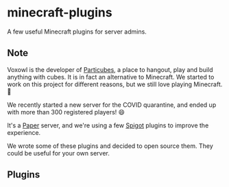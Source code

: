 # minecraft-plugins
A few useful Minecraft plugins for server admins.

## Note

Voxowl is the developer of [Particubes](https://particubes.com), a place to hangout, play and build anything with cubes. It is in fact an alternative to Minecraft. We started to work on this project for different reasons, but we still love playing Minecraft. 🙂

We recently started a new server for the COVID quarantine, and ended up with more than 300 registered players! 😄

It's a [Paper](https://papermc.io/) server, and we're using a few [Spigot](https://www.spigotmc.org/) plugins to improve the experience.

We wrote some of these plugins and decided to open source them. They could be useful for your own server.

## Plugins
